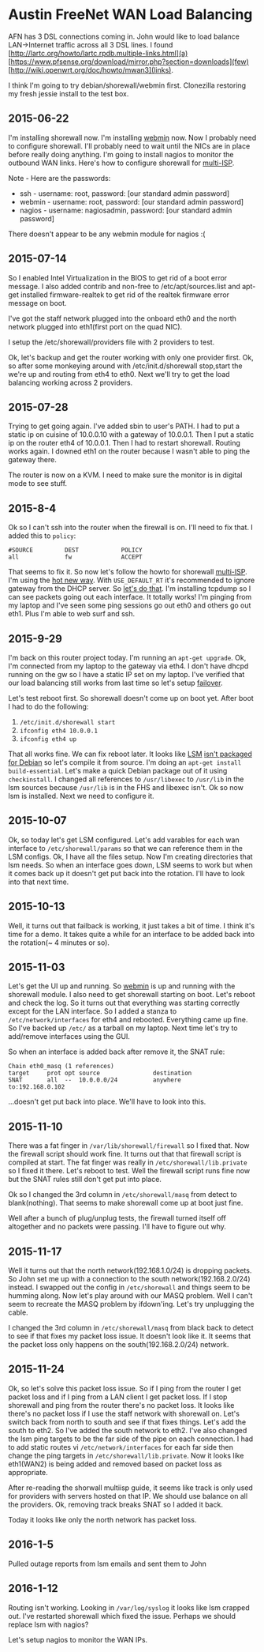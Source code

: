 # Austin FreeNet WAN Load Balancing

AFN has 3 DSL connections coming in.  John would like to load balance
LAN->Internet traffic across all 3 DSL lines.  I found
[http://lartc.org/howto/lartc.rpdb.multiple-links.html](a)
[https://www.pfsense.org/download/mirror.php?section=downloads](few)
[http://wiki.openwrt.org/doc/howto/mwan3](links).

I think I'm going to try debian/shorewall/webmin first.  Clonezilla
restoring my fresh jessie install to the test box.

## 2015-06-22

I'm installing shorewall now.  I'm installing
[webmin](http://www.webmin.com/deb.html) now.  Now I probably need to configure
shorewall.  I'll probably need to wait until the NICs are in place before
really doing anything.  I'm going to install nagios to monitor the outbound WAN
links.  Here's how to configure shorewall for
[multi-ISP](http://shorewall.net/MultiISP.html).

Note - Here are the passwords:

   * ssh - username: root, password: [our standard admin password]
   * webmin - username: root, password: [our standard admin password]
   * nagios - username: nagiosadmin, password: [our standard admin password]

There doesn't appear to be any webmin module for nagios :(

## 2015-07-14

So I enabled Intel Virtualization in the BIOS to get rid of a boot error
message.  I also added contrib and non-free to /etc/apt/sources.list and
apt-get installed firmware-realtek to get rid of the realtek firmware
error message on boot.

I've got the staff network plugged into the onboard eth0 and the north network
plugged into eth1(first port on the quad NIC).

I setup the /etc/shorewall/providers file with 2 providers to test.

Ok, let's backup and get the router working with only one provider first.  Ok,
so after some monkeying around with /etc/init.d/shorewall stop,start the we're
up and routing from eth4 to eth0.  Next we'll try to get the load balancing
working across 2 providers.

## 2015-07-28

Trying to get going again.  I've added sbin to user's PATH.  I had to
put a static ip on cuisine of 10.0.0.10 with a gateway of 10.0.0.1.
Then I put a static ip on the router eth4 of 10.0.0.1.  Then I had to
restart shorewall.  Routing works again.  I downed eth1 on the router
because I wasn't able to ping the gateway there.

The router is now on a KVM.  I need to make sure the monitor is in digital mode
to see stuff.

## 2015-8-4

Ok so I can't ssh into the router when the firewall is on.  I'll need to fix
that.  I added this to `policy`:

    #SOURCE         DEST            POLICY
    all             fw              ACCEPT

That seems to fix it.  So now let's follow the howto for shorewall
[multi-ISP](http://shorewall.net/MultiISP.html).  I'm using the [hot new
way](http://shorewall.net/MultiISP.html#USE_DEFAULT_RT).  With `USE_DEFAULT_RT`
it's recommended to ignore gateway from the DHCP server.  So [let's do
that](http://serverfault.com/questions/29394/debian-interfaces-file-ignore-gateway-and-dns-entries-from-dhcp).
I'm installing tcpdump so I can see packets going out each interface.
It totally works!  I'm pinging from my laptop and I've seen some ping
sessions go out eth0 and others go out eth1.  Plus I'm able to web surf
and ssh.

## 2015-9-29

I'm back on this router project today.  I'm running an `apt-get upgrade`.  Ok,
I'm connected from my laptop to the gateway via eth4.  I don't have dhcpd
running on the gw so I have a static IP set on my laptop.  I've verified that
our load balancing still works from last time so let's setup
[failover](http://shorewall.net/MultiISP.html#LinkMonitor).

Let's test reboot first.  So shorewall doesn't come up on boot yet.
After boot I had to do the following:

   1. `/etc/init.d/shorewall start`
   2. `ifconfig eth4 10.0.0.1`
   3. `ifconfig eth4 up`

That all works fine.  We can fix reboot later.  It looks like
[LSM](http://lsm.foobar.fi/) [isn't
packaged for Debian](https://bugs.debian.org/cgi-bin/bugreport.cgi?bug=518165)
so let's compile it from source.  I'm doing an `apt-get install
build-essential`.  Let's make a quick Debian package out of it using
`checkinstall`.  I changed all references to `/usr/libexec` to `/usr/lib` in the
lsm sources because `/usr/lib` is in the FHS and libexec isn't.  Ok so now lsm
is installed.  Next we need to configure it.

## 2015-10-07

Ok, so today let's get LSM configured.  Let's add varables for each wan
interface to `/etc/shorewall/params` so that we can reference them in the LSM
configs.  Ok, I have all the files setup.  Now I'm creating directories that lsm
needs.  So when an interface goes down, LSM seems to work but when it comes back
up it doesn't get put back into the rotation.  I'll have to look into that next
time.

## 2015-10-13

Well, it turns out that failback is working, it just takes a bit of time.
I think it's time for a demo.  It takes quite a while for an interface to be
added back into the rotation(~ 4 minutes or so).

## 2015-11-03

Let's get the UI up and running.  So [webmin](https://10.0.0.1:10000/)
is up and running with the shorewall module.  I also need to get shorewall
starting on boot.  Let's reboot and check the log.  So it turns out that
everything was starting correctly except for the LAN interface.  So I added a
stanza to `/etc/network/interfaces` for eth4 and rebooted.  Everything came up
fine.  So I've backed up `/etc/` as a tarball on my laptop.  Next time
let's try to add/remove interfaces using the GUI.

So when an interface is added back after remove it, the SNAT rule:

    Chain eth0_masq (1 references)
    target     prot opt source               destination
    SNAT       all  --  10.0.0.0/24          anywhere             to:192.168.0.102

...doesn't get put back into place.  We'll have to look into this.

## 2015-11-10

There was a fat finger in `/var/lib/shorewall/firewall` so I fixed that.  Now
the firewall script should work fine.  It turns out that that firewall script is
compiled at start.  The fat finger was really in `/etc/shorewall/lib.private` so
I fixed it there.  Let's reboot to test.  Well the firewall script runs fine now
but the SNAT rules still don't get put into place.

Ok so I changed the 3rd column in `/etc/shorewall/masq` from detect to
blank(nothing).  That seems to make shorewall come up at boot just fine.

Well after a bunch of plug/unplug tests, the firewall turned itself off
altogether and no packets were passing.  I'll have to figure out why.

## 2015-11-17

Well it turns out that the north network(192.168.1.0/24) is dropping packets.
So John set me up with a connection to the south network(192.168.2.0/24)
instead.  I swapped out the config in `/etc/shorewall` and things seem to be
humming along.  Now let's play around with our MASQ problem.  Well I can't seem
to recreate the MASQ problem by ifdown'ing.  Let's try unplugging the cable.

I changed the 3rd column in `/etc/shorewall/masq` from black back
to detect to see if that fixes my packet loss issue.  It doesn't
look like it.  It seems that the packet loss only happens on the
south(192.168.2.0/24) network.

## 2015-11-24

Ok, so let's solve this packet loss issue.  So if I ping from the router I get
packet loss and if I ping from a LAN client I get packet loss.  If I stop
shorewall and ping from the router there's no packet loss.  It looks like
there's no packet loss if I use the staff network with shorewall on.  Let's
switch back from north to south and see if that fixes things.  Let's add the
south to eth2.  So I've added the south network to eth2.  I've also changed the
lsm ping targets to be the far side of the pipe on each connection.  I had to
add static routes vi `/etc/network/interfaces` for each far side then change the
ping targets in `/etc/shorewall/lib.private`.  Now it looks like eth1(WAN2) is
being added and removed based on packet loss as appropriate.

After re-reading the shorwall multiisp guide, it seems like track is only used
for providers with servers hosted on that IP.  We should use balance on all the
providers.  Ok, removing track breaks SNAT so I added it back.

Today it looks like only the north network has packet loss.


## 2016-1-5

Pulled outage reports from lsm emails and sent them to John


## 2016-1-12

Routing isn't working.  Looking in `/var/log/syslog` it looks like lsm crapped
out.  I've restarted shorewall which fixed the issue.  Perhaps we should replace
lsm with nagios?

Let's setup nagios to monitor the WAN IPs.
